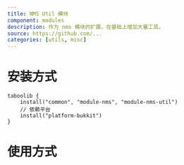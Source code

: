 ```yaml
---
title: NMS Util 模块
component: modules
description: 作为 nms 模块的扩展，在基础上增加大量工具。
source: https://github.com/...
categories: [utils, misc]
---
```


# 安装方式

```
taboolib {
    install("common", "module-nms", "module-nms-util")
    // 依赖平台
    install("platform-bukkit")
}
```

# 使用方式
